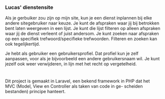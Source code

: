 ### Lucas' dienstensite
Als je gerbuiker zou zijn op mijn site, kun je een dienst inplannen
bij elke andere sitegebruiker naar keuze. Je kunt de afspraken waar
jij bij betrokken bent laten weergeven in een lijst. Je kunt die
lijst filteren op alleen afspraken waar jij de dienst verleent of
juist andersom. Je kunt zoeken naar afspraken op een specifiek
trefwoord/specifieke trefwoorden. Filteren en zoeken kan ook
tegelijkertijd.

Je hebt als gebruiker een gebruikersprofiel. Dat profiel kun je
zelf aanpassen, voor als je bijvoorbeeld een andere gebruikersnaam
wil. Je kunt jezelf ook weer verwijderen, in lijn met het recht
op vergetelheid.
#
Dit project is gemaakt in Laravel, een bekend framework in PHP dat
het MVC (Model, View en Controller als taken van code in ge-
scheiden bestanden) principe hanteert.

